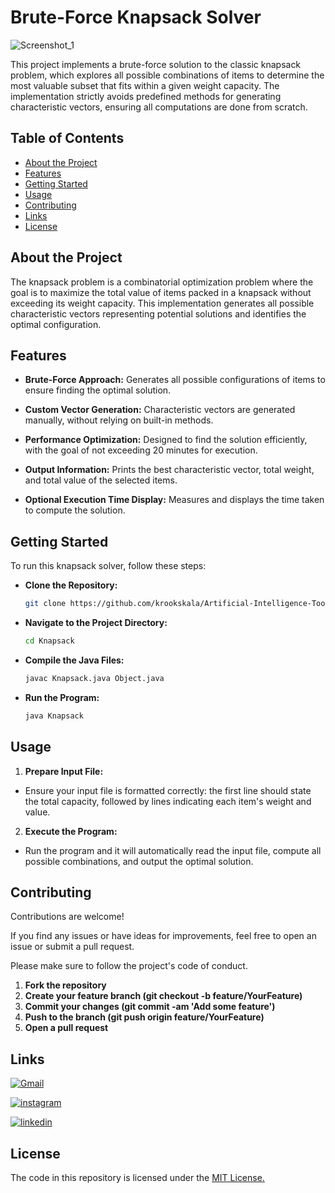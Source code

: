 
# Brute-Force Knapsack Solver

![Screenshot_1](https://github.com/user-attachments/assets/661fff6a-621e-4573-b7c6-4436e4fe7bc6)


This project implements a brute-force solution to the classic knapsack problem, which explores all possible combinations of items to determine the most valuable subset that fits within a given weight capacity. The implementation strictly avoids predefined methods for generating characteristic vectors, ensuring all computations are done from scratch.


## Table of Contents

- [About the Project](#about-the-project)
- [Features](#features)
- [Getting Started](#getting-started)
- [Usage](#usage)
- [Contributing](#contributing)
- [Links](#links)
- [License](#license)
## About the Project

The knapsack problem is a combinatorial optimization problem where the goal is to maximize the total value of items packed in a knapsack without exceeding its weight capacity. This implementation generates all possible characteristic vectors representing potential solutions and identifies the optimal configuration.

## Features

- **Brute-Force Approach:** Generates all possible configurations of items to ensure finding the optimal solution.

- **Custom Vector Generation:** Characteristic vectors are generated manually, without relying on built-in methods.

- **Performance Optimization:** Designed to find the solution efficiently, with the goal of not exceeding 20 minutes for execution.

- **Output Information:** Prints the best characteristic vector, total weight, and total value of the selected items.

- **Optional Execution Time Display:** Measures and displays the time taken to compute the solution.


## Getting Started

To run this knapsack solver, follow these steps:

- **Clone the Repository:**
   ```sh
   git clone https://github.com/krookskala/Artificial-Intelligence-Tools-Projects/tree/main/Knapsack.git

   ```

- **Navigate to the Project Directory:**
    ```sh
    cd Knapsack

    ```

- **Compile the Java Files:**
    ```sh
    javac Knapsack.java Object.java

    ```

- **Run the Program:**
    ```sh
    java Knapsack

    ```




## Usage
1. **Prepare Input File:**
- Ensure your input file is formatted correctly: the first line should state the total capacity, followed by lines indicating each item's weight and value.

2. **Execute the Program:**
- Run the program and it will automatically read the input file, compute all possible combinations, and output the optimal solution.







## Contributing

Contributions are welcome!

If you find any issues or have ideas for improvements, feel free to open an issue or submit a pull request.

Please make sure to follow the project's code of conduct.

1. **Fork the repository**
2. **Create your feature branch (git checkout -b feature/YourFeature)**
3. **Commit your changes (git commit -am 'Add some feature')**
4. **Push to the branch (git push origin feature/YourFeature)**
5. **Open a pull request**


## Links

[![Gmail](https://img.shields.io/badge/ismailsariarslan7@gmail.com-D14836?style=for-the-badge&logo=gmail&logoColor=white)](ismailsariarslan7@gmail.com)

[![instagram](https://img.shields.io/badge/Instagram-E4405F?style=for-the-badge&logo=instagram&logoColor=white)](https://www.instagram.com/ismailsariarslan/)

[![linkedin](https://img.shields.io/badge/linkedin-0A66C2?style=for-the-badge&logo=linkedin&logoColor=white)](https://www.linkedin.com/in/ismailsariarslan/)
## License

The code in this repository is licensed under the [MIT License.](https://choosealicense.com/licenses/mit/)

